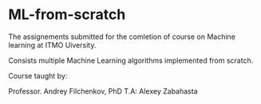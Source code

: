 # ML-from-scratch

The assignements submitted for the comletion of course on Machine learning at ITMO Uiversity.

Consists multiple Machine Learning algorithms implemented from scratch.

Course taught by:

Professor. Andrey Filchenkov, PhD T.A: Alexey Zabahasta
